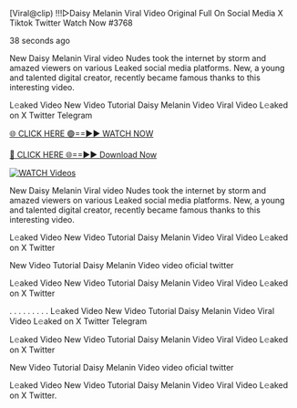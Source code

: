 [Viral@clip) !!!▷Daisy Melanin Viral Video Original Full On Social Media X Tiktok Twitter  Watch Now #3768

38 seconds ago

New Daisy Melanin Viral video Nudes took the internet by storm and amazed viewers on various Leaked social media platforms. New, a young and talented digital creator, recently became famous thanks to this interesting video.

L𝚎aked Video New Video Tutorial Daisy Melanin Video Viral Video L𝚎aked on X Twitter Telegram

[🌐 CLICK HERE 🟢==►► WATCH NOW](https://t.co/CsbdxKwbQM)

[🔴 CLICK HERE 🌐==►► Download Now](https://t.co/CsbdxKwbQM)

[![WATCH Videos](https://i.imgur.com/RPj6FCy.gif)](https://t.co/CsbdxKwbQM)

New Daisy Melanin Viral video Nudes took the internet by storm and amazed viewers on various Leaked social media platforms. New, a young and talented digital creator, recently became famous thanks to this interesting video.

L𝚎aked Video New Video Tutorial Daisy Melanin Video Viral Video L𝚎aked on X Twitter

New Video Tutorial Daisy Melanin Video video oficial twitter

L𝚎aked Video New Video Tutorial Daisy Melanin Video Viral Video L𝚎aked on X Twitter

. . . . . . . . . L𝚎aked Video New Video Tutorial Daisy Melanin Video Viral Video L𝚎aked on X Twitter Telegram

L𝚎aked Video New Video Tutorial Daisy Melanin Video Viral Video L𝚎aked on X Twitter

New Video Tutorial Daisy Melanin Video video oficial twitter

L𝚎aked Video New Video Tutorial Daisy Melanin Video Viral Video L𝚎aked on X Twitter.
